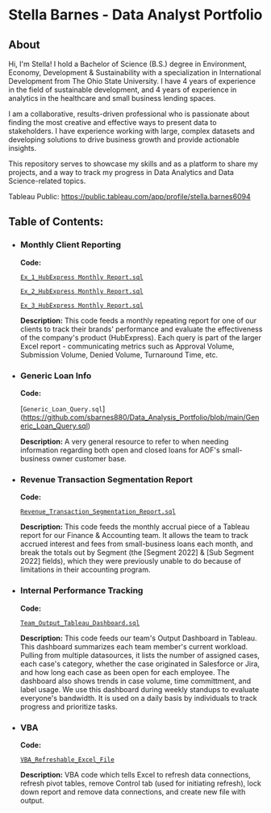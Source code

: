 # Stella Barnes - Data Analyst Portfolio

## About

Hi, I'm Stella! I hold a Bachelor of Science (B.S.) degree in Environment, Economy, Development & Sustainability with a specialization in International Development from The Ohio State University. I have 4 years of experience in the field of sustainable development, and 4 years of experience in analytics in the healthcare and small business lending spaces. 

I am a collaborative, results-driven professional who is passionate about finding the most creative and effective ways to present data to stakeholders. I have experience working with large, complex datasets and developing solutions to drive business growth and provide actionable insights.

This repository serves to showcase my skills and as a platform to share my projects, and a way to track my progress in Data Analytics and Data Science-related topics.

Tableau Public: https://public.tableau.com/app/profile/stella.barnes6094


## Table of Contents:

- ### Monthly Client Reporting

  **Code:** 
     
  [`Ex_1_HubExpress Monthly Report.sql`](https://github.com/sbarnes880/Data_Analysis_Portfolio/blob/34ba4390441c79b4495884a8264706c74a70c00e/(Example%201)%20HubExpress%20Monthly%20Report.sql)

  [`Ex_2_HubExpress Monthly Report.sql`](https://github.com/sbarnes880/Data_Analysis_Portfolio/blob/34ba4390441c79b4495884a8264706c74a70c00e/(Example%202)%20HubExpress%20Monthly%20Report.sql)
  
  [`Ex_3_HubExpress Monthly Report.sql`](https://github.com/sbarnes880/Data_Analysis_Portfolio/blob/34ba4390441c79b4495884a8264706c74a70c00e/(Example%203)%20HubExpress%20Monthly%20Report.sql)

   **Description:**  This code feeds a monthly repeating report for one of our clients to track their brands' performance and evaluate the effectiveness of the company's product (HubExpress). Each query is part of the larger Excel report - communicating metrics such as Approval Volume, Submission Volume, Denied Volume, Turnaround Time, etc.


- ### Generic Loan Info

  **Code:**

  [`Generic_Loan_Query.sql`]
  (https://github.com/sbarnes880/Data_Analysis_Portfolio/blob/main/Generic_Loan_Query.sql)

  **Description:** A very general resource to refer to when needing information regarding both open and closed loans for AOF's small-business owner customer base. 

- ### Revenue Transaction Segmentation Report

  **Code:** 

  [`Revenue_Transaction_Segmentation_Report.sql`](https://github.com/sbarnes880/Data_Analysis_Portfolio/blob/main/Revenue_Transaction_Segmentation_Report.sql)

    **Description:**  This code feeds the monthly accrual piece of a Tableau report for our Finance & Accounting team. It allows the team to track accrued interest and fees from small-business loans each month, and break the totals out by Segment (the [Segment 2022] & [Sub Segment 2022] fields), which they were previously unable to do because of limitations in their accounting program.

- ### Internal Performance Tracking

  **Code:** 
  
   [`Team_Output_Tableau_Dashboard.sql`](https://github.com/sbarnes880/Data_Analysis_Portfolio/blob/34ba4390441c79b4495884a8264706c74a70c00e/Team%20Output%20Tableau%20Dashboard.sql)

   **Description:** This code feeds our team's Output Dashboard in Tableau. This dashboard summarizes each team member's current workload. Pulling from multiple  datasources, it lists the number of assigned cases, each case's category, whether the case originated in Salesforce or Jira, and how long each case as been open for each employee. The dashboard also shows trends in case volume, time committment, and label usage. We use this dashboard during weekly standups to evaluate everyone's bandwidth. It is used on a daily basis by individuals to track progress and prioritize tasks.
   
   
- ### VBA

  **Code:** 
  
   [`VBA_Refreshable_Excel_File`](https://github.com/sbarnes880/Data_Analysis_Portfolio/blob/985eded09fc9b89f7d3b96115607878f4766b200/VBA%20Refreshable%20Excel%20File)

   **Description:** VBA code which tells Excel to refresh data connections, refresh pivot tables, remove Control tab (used for initiating refresh), lock down report and remove data connections, and create new file with output.
